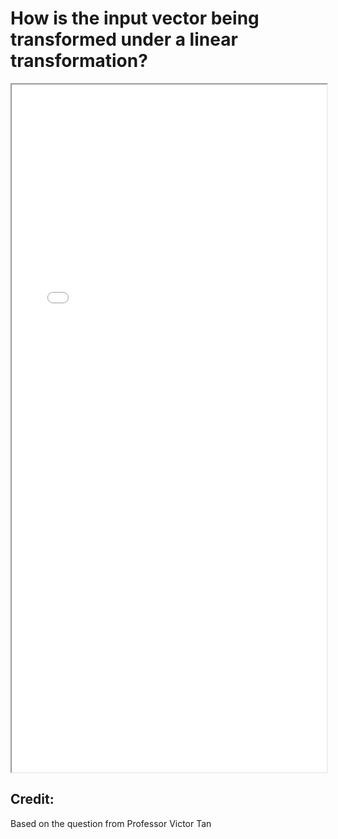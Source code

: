 # How is the input vector being transformed under a linear transformation?


<!--more-->
<iframe src="/pdf/Effect_LinearTransformation.pdf" height="1100px" width="100%"></iframe>




## Credit: 
Based on the question from Professor Victor Tan

